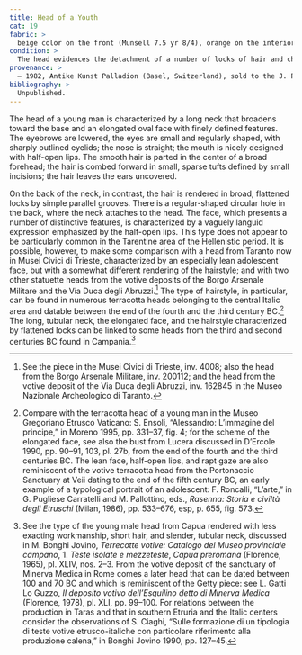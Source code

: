 ```yaml
---
title: Head of a Youth
cat: 19
fabric: >
  beige color on the front (Munsell 7.5 yr 8/4), orange on the interior and in the back (5 yr 8/4), with reflective inclusions, and a slip consisting of diluted clay.
condition: >
  The head evidences the detachment of a number of locks of hair and chips off the neck. There are diffuse incrustations on the surface, especially on the back.
provenance: >
  – 1982, Antike Kunst Palladion (Basel, Switzerland), sold to the J. Paul Getty Museum, 1982.
bibliography: >
  Unpublished.
---
```

The head of a young man is characterized by a long neck that broadens
toward the base and an elongated oval face with finely defined features.
The eyebrows are lowered, the eyes are small and regularly shaped, with
sharply outlined eyelids; the nose is straight; the mouth is nicely
designed with half-open lips. The smooth hair is parted in the center of
a broad forehead; the hair is combed forward in small, sparse tufts
defined by small incisions; the hair leaves the ears uncovered.

On the back of the neck, in contrast, the hair is rendered in broad,
flattened locks by simple parallel grooves. There is a regular-shaped
circular hole in the back, where the neck attaches to the head. The
face, which presents a number of distinctive features, is characterized
by a vaguely languid expression emphasized by the half-open lips. This
type does not appear to be particularly common in the Tarentine area of
the Hellenistic period. It is possible, however, to make some comparison
with a head from Taranto now in Musei Civici di Trieste, characterized
by an especially lean adolescent face, but with a somewhat different
rendering of the hairstyle; and with two other statuette heads from the
votive deposits of the Borgo Arsenale Militare and the Via Duca degli
Abruzzi.[^1] The type of hairstyle, in particular, can be found in
numerous terracotta heads belonging to the central Italic area and
datable between the end of the fourth and the third century <span
class="smcaps">BC.</span>[^2] The long, tubular neck,
the elongated face, and the hairstyle characterized by flattened locks
can be linked to some heads from the third and second centuries <span
class="smcaps">BC</span> found in Campania.[^3]

[^1]: See the piece in the Musei Civici di Trieste, inv. 4008; also the
    head from the Borgo Arsenale Militare, inv. 200112; and the head
    from the votive deposit of the Via Duca degli Abruzzi, inv. 162845
    in the Museo Nazionale Archeologico di Taranto.

[^2]: Compare with the terracotta head of a young man in the Museo
    Gregoriano Etrusco Vaticano: S. Ensoli, “Alessandro: L’immagine del
    principe,” in <span class="smcaps">Moreno</span>
    1995, pp. 331–37, fig. 4; for the scheme of the elongated face, see
    also the bust from Lucera discussed in <span
    class="smcaps">D’Ercole</span> 1990, pp. 90–91,
    103, pl. 27b, from the end of the fourth and the third centuries
    <span class="smcaps">BC.</span> The lean face,
    half-open lips, and rapt gaze are also reminiscent of the votive
    terracotta head from the Portonaccio Sanctuary at Veii dating to the
    end of the fifth century <span
    class="smcaps">BC</span>, an early example of a
    typological portrait of an adolescent: F. Roncalli, “L’arte,” in G.
    Pugliese Carratelli and M. Pallottino, eds., *Rasenna: Storia e
    civiltà degli Etruschi* (Milan, 1986), pp. 533–676, esp, p. 655,
    fig. 573.

[^3]: See the type of the young male head from Capua rendered with less
    exacting workmanship, short hair, and slender, tubular neck,
    discussed in M. Bonghi Jovino, *Terrecotte votive: Catalogo del
    Museo provinciale campano*, 1. *Teste isolate e mezzeteste*, *Capua
    preromana* (Florence, 1965), pl. XLIV, nos. 2–3. From the votive
    deposit of the sanctuary of Minerva Medica in Rome comes a later
    head that can be dated between 100 and 70 <span
    class="smcaps">BC</span> and which is reminiscent
    of the Getty piece: see L. Gatti Lo Guzzo, *Il deposito votivo
    dell’Esquilino detto di Minerva Medica* (Florence, 1978), pl. XLI,
    pp. 99–100. For relations between the production in Taras and that
    in southern Etruria and the Italic centers consider the observations
    of S. Ciaghi, “Sulle formazione di un tipologia di teste votive
    etrusco-italiche con particolare riferimento alla produzione
    calena,” in <span class="smcaps">Bonghi
    Jovino</span> 1990, pp. 127–45.
